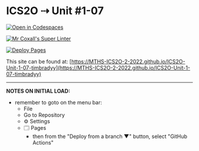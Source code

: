 # ICS2O ⇢ Unit #1-07

[![Open in Codespaces](https://classroom.github.com/assets/launch-codespace-f4981d0f882b2a3f0472912d15f9806d57e124e0fc890972558857b51b24a6f9.svg)](https://classroom.github.com/open-in-codespaces?assignment_repo_id=10297271)

[![Mr Coxall's Super Linter](https://github.com/MTHS-ICS2O-2-2022/ICS2O-Unit-1-07-timbradyy/workflows/Mr%20Coxall's%20Super%20Linter/badge.svg)](https://github.com/MTHS-ICS2O-2-2022/ICS2O-Unit-1-07-timbradyy/actions)

[![Deploy Pages](https://github.com/MTHS-ICS2O-2-2022/ICS2O-Unit-1-07-timbradyy/workflows/Deploy%20Pages/badge.svg)](https://github.com/MTHS-ICS2O-2-2022/ICS2O-Unit-1-07-timbradyy/actions)

This site can be found at: [https://MTHS-ICS2O-2-2022.github.io/ICS2O-Unit-1-07-timbradyy](https://MTHS-ICS2O-2-2022.github.io/ICS2O-Unit-1-07-timbradyy)

---

**NOTES ON INITIAL LOAD:**
- remember to goto on the menu bar:
  - File
  - Go to Repository
  - ⚙ Settings
  - 🗔 Pages
    - then from the "Deploy from a branch ▼" button, select "GitHub Actions"
